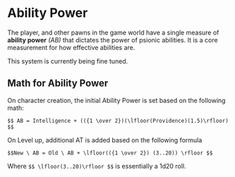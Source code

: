 # Ability Power

The player, and other pawns in the game world have a single measure of **ability power** *(AB)* that dictates the power of psionic abilities. It is a core measurement for how effective abilities are.

This system is currently being fine tuned.

## Math for Ability Power

On character creation, the initial Ability Power is set based on the following math:

```katex
$$ AB = Intelligence + (({1 \over 2})(\lfloor(Providence)(1.5)\rfloor)  $$
```

On Level up, additional AT is added based on the following formula

```katex
$$New \ AB = Old \ AB + \lfloor(({1 \over 2}) (3..20)) \rfloor $$
```

Where `$$ \lfloor(3..20)\rfloor $$` is essentially a 1d20 roll.
